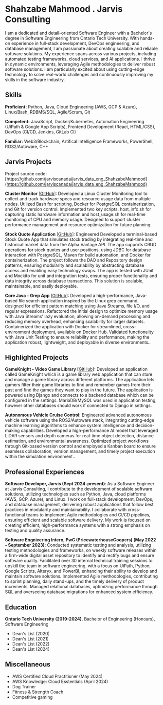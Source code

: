# Shahzabe Mahmood . Jarvis Consulting

I am a dedicated and detail-oriented Software Engineer with a Bachelor's degree in Software Engineering from Ontario Tech University. With hands-on experience in full-stack development, DevOps engineering, and database management, I am passionate about creating scalable and reliable software solutions. My experience spans across various projects, including automated testing frameworks, cloud services, and AI applications. I thrive in dynamic environments, leveraging Agile methodologies to deliver robust software solutions. I am particularly excited about using cutting-edge technology to solve real-world challenges and continuously improving my skills in the software industry.

## Skills

**Proficient:** Python, Java, Cloud Engineering (AWS, GCP & Azure), Linux/Bash, RDBMS/SQL, Agile/Scrum, Git

**Competent:** JavaScript, Docker/Kubernetes, Automation Engineering (UiPath & Google App Scripts), Frontend Development (React, HTML/CSS), DevOps (CI/CD, Jenkins, GitLab CI)

**Familiar:** Web3/Blockchain, Artifical Intelligence Frameworks, PowerShell, ROS2/Autoware, C++

## Jarvis Projects

Project source code: [https://github.com/jarviscanada/jarvis_data_eng_ShahzabeMahmood](https://github.com/jarviscanada/jarvis_data_eng_ShahzabeMahmood)


**Cluster Monitor** [[GitHub](https://github.com/jarviscanada/jarvis_data_eng_ShahzabeMahmood/tree/masterhttps://github.com/jarviscanada/jarvis_data_eng_ShahzabeMahmood/tree/master/linux_sql)]: Developed a Linux Cluster Monitoring tool to collect and track hardware specs and resource usage data from multiple nodes. Utilized Bash for scripting, Docker for PostgreSQL containerization, and Git for version control. Implemented two key scripts, host_info.sh for capturing static hardware information and host_usage.sh for real-time monitoring of CPU and memory usage. Designed to support cluster performance management and resource optimization for future planning.

**Stock Quote Application** [[GitHub](https://github.com/jarviscanada/jarvis_data_eng_ShahzabeMahmood/tree/masterhttps://github.com/jarviscanada/jarvis_data_eng_ShahzabeMahmood/tree/master/linux_sql)]: Engineered Developed a terminal-based Stock Quote App that simulates stock trading by integrating real-time and historical market data from the Alpha Vantage API. The app supports CRUD operations for stock quotes and user positions, using JDBC for database interaction with PostgreSQL, Maven for build automation, and Docker for containerization. The project follows the DAO and Repository design patterns, ensuring modularity and scalability by abstracting database access and enabling easy technology swaps. The app is tested with JUnit and Mockito for unit and integration tests, ensuring proper functionality and data integrity across database transactions. This solution is scalable, maintainable, and easily deployable.

**Core Java - Grep App** [[GitHub](https://github.com/jarviscanada/jarvis_data_eng_ShahzabeMahmood/tree/masterhttps://github.com/jarviscanada/jarvis_data_eng_ShahzabeMahmood/tree/master/core_java)]: Developed a high-performance, Java-based file search application inspired by the Linux grep command, designed for efficient pattern matching using Java Streams, file I/O, and regular expressions. Refactored the initial design to optimize memory usage with Java Streams' lazy evaluation, allowing on-demand processing and reducing memory overhead, enhancing scalability for larger datasets. Containerized the application with Docker for streamlined, cross-environment deployment, available on Docker Hub. Validated functionality with Java Unit Testing to ensure reliability and performance, making the application robust, lightweight, and deployable in diverse environments..


## Highlighted Projects
**GameKnight - Video Game Library** [[GitHub](https://github.com/ShahzabeM/GameKnight)]: Developed an application called GameKnight which is a game library web application that can store and manage a game library across different platforms. The application lets gamers filter their game libraries to find and remember games from their past and find the games they want to play in the future. The application is powered using Django and connects to a backend database which can be configured in the settings. MariaDB/MySQL was used in application testing, however other databases should work if connected to Django in settings.

**Autonomous Vehicle Cruise Control**: Engineered advanced autonomous vehicle software using the ROS2/Autoware stack, integrating cutting-edge machine learning algorithms to enhance system intelligence and decision-making capabilities. Developed a high-performance AI model that leveraged LiDAR sensors and depth cameras for real-time object detection, distance estimation, and environmental awareness. Optimized project workflows through Git-based version control and employed a Kanban board to ensure seamless collaboration, version management, and timely project execution within the simulation environment..


## Professional Experiences

**Software Developer, Jarvis (Sept 2024-present)**: As a Software Engineer at Jarvis Consulting, I contribute to the development of scalable software solutions, utilizing technologies such as Python, Java, cloud platforms (AWS, GCP, Azure), and Linux. I work on full-stack development, DevOps, and database management, delivering robust applications that follow best practices in modularity and maintainability. I collaborate with cross-functional teams to implement Agile methodologies and CI/CD pipelines, ensuring efficient and scalable software delivery. My work is focused on creating efficient, high-performance systems with a strong emphasis on testing and quality assurance.

**Software Engnieering Intern, PwC (PricewaterhouseCoopers) (May 2022 - September 2023)**: Conducted systematic testing and analysis, utilizing testing methodologies and frameworks, on weekly software releases within a firm-wide digital asset repository to identify and rectify bugs and ensure software quality. Facilitated over 30 internal technical training sessions to upskill the team in software engineering, with a focus on UiPath, Python, Google Scripts, Alteryx, and PowerBI, enhancing their ability to develop and maintain software solutions. Implemented Agile methodologies, contributing to sprint planning, daily stand-ups, and the timely delivery of product increments. Managed relational databases, optimizing performance through SQL and overseeing database migrations for enhanced system efficiency.


## Education
**Ontario Tech University (2019-2024)**, Bachelor of Engineering (Honours), Software Engineering
- Dean's List (2020)
- Dean's List (2021)
- Dean's List (2022)
- Dean's List (2024)


## Miscellaneous
- AWS Certified Cloud Practitioner (May 2024)
- AWS Knowledge: Cloud Esstentials (April 2024)
- Dog Trainer
- Fitness & Strength Coach
- Competitive gaming